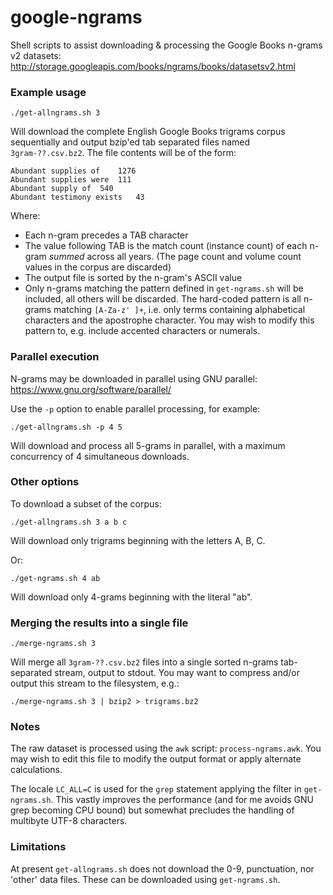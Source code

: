 google-ngrams
=============

Shell scripts to assist downloading &amp; processing the Google Books n-grams v2 datasets: http://storage.googleapis.com/books/ngrams/books/datasetsv2.html

### Example usage

    ./get-allngrams.sh 3

Will download the complete English Google Books trigrams corpus sequentially and output bzip'ed tab separated files named `3gram-??.csv.bz2`.  The file contents will be of the form:

    Abundant supplies of    1276
    Abundant supplies were  111
    Abundant supply of  540
    Abundant testimony exists   43

Where:
- Each n-gram precedes a TAB character
- The value following TAB is the match count (instance count) of each n-gram *summed* across all years.  (The page count and volume count values in the corpus are discarded)
- The output file is sorted by the n-gram's ASCII value
- Only n-grams matching the pattern defined in `get-ngrams.sh` will be included, all others will be discarded.  The hard-coded pattern is all n-grams matching `[A-Za-z' ]+`, i.e. only terms containing alphabetical characters and the apostrophe character.  You may wish to modify this pattern to, e.g. include accented characters or numerals.

### Parallel execution

N-grams may be downloaded in parallel using GNU parallel: https://www.gnu.org/software/parallel/

Use the `-p` option to enable parallel processing, for example:

    ./get-allngrams.sh -p 4 5

Will download and process all 5-grams in parallel, with a maximum concurrency of 4 simultaneous downloads.

### Other options

To download a subset of the corpus:

    ./get-allngrams.sh 3 a b c

Will download only trigrams beginning with the letters A, B, C.

Or:

    ./get-ngrams.sh 4 ab

Will download only 4-grams beginning with the literal "ab".

### Merging the results into a single file

    ./merge-ngrams.sh 3

Will merge all `3gram-??.csv.bz2` files into a single sorted n-grams tab-separated stream, output to stdout.  You may want to compress and/or output this stream to the filesystem, e.g.:

    ./merge-ngrams.sh 3 | bzip2 > trigrams.bz2

### Notes

The raw dataset is processed using the `awk` script: `process-ngrams.awk`.  You may wish to edit this file to modify the output format or apply alternate calculations.

The locale `LC_ALL=C` is used for the `grep` statement applying the filter in `get-ngrams.sh`.  This vastly improves the performance (and for me avoids GNU grep becoming CPU bound) but somewhat precludes the handling of multibyte UTF-8 characters.

### Limitations

At present `get-allngrams.sh` does not download the 0-9, punctuation, nor 'other' data files.  These can be downloaded using `get-ngrams.sh`.
